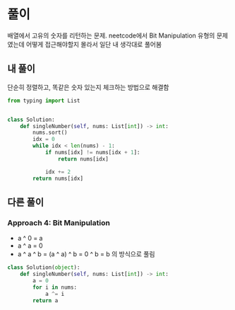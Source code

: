 # 풀이
배열에서 고유의 숫자를 리턴하는 문제. neetcode에서 Bit Manipulation 유형의 문제였는데 어떻게 접근해야할지 몰라서 일단 내 생각대로 풀어봄

## 내 풀이​
단순히 정렬하고, 똑같은 숫자 있는지 체크하는 방법으로 해결함
```py
from typing import List


class Solution:
    def singleNumber(self, nums: List[int]) -> int:
        nums.sort()
        idx = 0
        while idx < len(nums) - 1:
            if nums[idx] != nums[idx + 1]:
                return nums[idx]

            idx += 2
        return nums[idx]
```

## 다른 풀이
### Approach 4: Bit Manipulation
- a ^ 0 = a
- a ^ a = 0
- a ^ a ^ b = (a ^ a) ^ b = 0 ^ b = b 의 방식으로 풀림
```py
class Solution(object):
    def singleNumber(self, nums: List[int]) -> int:
        a = 0
        for i in nums:
            a ^= i
        return a
```